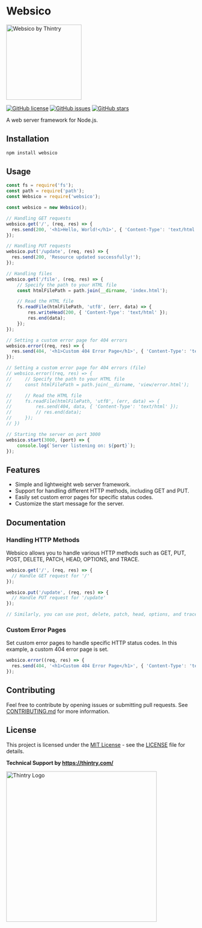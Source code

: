 # Websico

<img src="https://thintry.com/wp-content/uploads/2023/12/webu.jslogo.png" alt="Websico by Thintry" width="200">

[![GitHub license](https://img.shields.io/github/license/mrsajadpp/websico.svg)](https://github.com/mrsajadpp/websico/blob/main/LICENSE)
[![GitHub issues](https://img.shields.io/github/issues/mrsajadpp/websico.svg)](https://github.com/mrsajadpp/websico/issues)
[![GitHub stars](https://img.shields.io/github/stars/mrsajadpp/websico.svg)](https://github.com/mrsajadpp/websico/stargazers)

A web server framework for Node.js.

## Installation

```bash
npm install websico
```

## Usage

```javascript
const fs = require('fs');
const path = require('path');
const Websico = require('websico');

const websico = new Websico();

// Handling GET requests
websico.get('/', (req, res) => {
  res.send(200, '<h1>Hello, World!</h1>', { 'Content-Type': 'text/html' });
});

// Handling PUT requests
websico.put('/update', (req, res) => {
  res.send(200, 'Resource updated successfully!');
});

// Handling files
websico.get('/file', (req, res) => {
    // Specify the path to your HTML file
    const htmlFilePath = path.join(__dirname, 'index.html');

    // Read the HTML file
    fs.readFile(htmlFilePath, 'utf8', (err, data) => {
        res.writeHead(200, { 'Content-Type': 'text/html' });
        res.end(data);
    });
});

// Setting a custom error page for 404 errors
websico.error((req, res) => {
  res.send(404, '<h1>Custom 404 Error Page</h1>', { 'Content-Type': 'text/html' });
});

// Setting a custom error page for 404 errors (file)
// websico.error((req, res) => {
//     // Specify the path to your HTML file
//     const htmlFilePath = path.join(__dirname, 'view/error.html');

//     // Read the HTML file
//     fs.readFile(htmlFilePath, 'utf8', (err, data) => {
//         res.send(404, data, { 'Content-Type': 'text/html' });
//         // res.end(data);
//     });
// })

// Starting the server on port 3000
websico.start(3000, (port) => {
    console.log(`Server listening on: ${port}`);
});
```

## Features

- Simple and lightweight web server framework.
- Support for handling different HTTP methods, including GET and PUT.
- Easily set custom error pages for specific status codes.
- Customize the start message for the server.

## Documentation

### Handling HTTP Methods

Websico allows you to handle various HTTP methods such as GET, PUT, POST, DELETE, PATCH, HEAD, OPTIONS, and TRACE.

```javascript
websico.get('/', (req, res) => {
  // Handle GET request for '/'
});

websico.put('/update', (req, res) => {
  // Handle PUT request for '/update'
});

// Similarly, you can use post, delete, patch, head, options, and trace methods
```

### Custom Error Pages

Set custom error pages to handle specific HTTP status codes. In this example, a custom 404 error page is set.

```javascript
websico.error((req, res) => {
  res.send(404, '<h1>Custom 404 Error Page</h1>', { 'Content-Type': 'text/html' });
});
```

## Contributing

Feel free to contribute by opening issues or submitting pull requests. See [CONTRIBUTING.md](CONTRIBUTING.md) for more information.

## License

This project is licensed under the [MIT License](https://opensource.org/licenses/MIT) - see the [LICENSE](LICENSE) file for details.

<b>Technical Support by https://thintry.com/</b>

<img src="https://thintry.com/wp-content/uploads/2023/12/nobnr2-1.png" alt="Thintry Logo" width="400">
